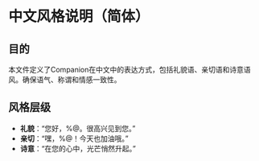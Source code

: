 # 中文风格说明（简体）

## 目的
本文件定义了Companion在中文中的表达方式，包括礼貌语、亲切语和诗意语风。确保语气、称谓和情感一致性。

## 风格层级
- **礼貌**：“您好，%@。很高兴见到您。”
- **亲切**：“嘿，%@！今天也加油哦。”
- **诗意**：“在您的心中，光芒悄然升起。”
